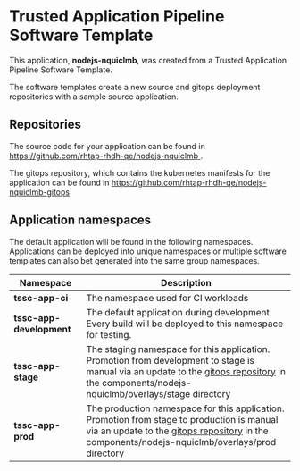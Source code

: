 # Trusted Application Pipeline Software Template

This application, **nodejs-nquiclmb**, was created from a Trusted Application Pipeline Software Template.

The software templates create a new source and gitops deployment repositories with a sample source application. 

## Repositories

The source code for your application can be found in [https://github.com/rhtap-rhdh-qe/nodejs-nquiclmb ](https://github.com/rhtap-rhdh-qe/nodejs-nquiclmb ).
 
The gitops repository, which contains the kubernetes manifests for the application can be found in 
[https://github.com/rhtap-rhdh-qe/nodejs-nquiclmb-gitops ](https://github.com/rhtap-rhdh-qe/nodejs-nquiclmb-gitops ) 

## Application namespaces 

The default application will be found in the following namespaces. Applications can be deployed into unique namespaces or multiple software templates can also bet generated into the same group namespaces.  

|  Namespace   |  Description   |  
| -------- | -------- |
| **tssc-app-ci** | The namespace used for CI workloads |
| **tssc-app-development** | The default application during development. Every build will be deployed to this namespace for testing. |
| **tssc-app-stage** | The staging namespace for this application. Promotion from development to stage is manual via an update to the [gitops repository](https://github.com/rhtap-rhdh-qe/nodejs-nquiclmb-gitops ) in the components/nodejs-nquiclmb/overlays/stage directory |
| **tssc-app-prod** | The production namespace for this application. Promotion from stage to production is manual via an update to the [gitops repository](https://github.com/rhtap-rhdh-qe/nodejs-nquiclmb-gitops ) in the components/nodejs-nquiclmb/overlays/prod directory |